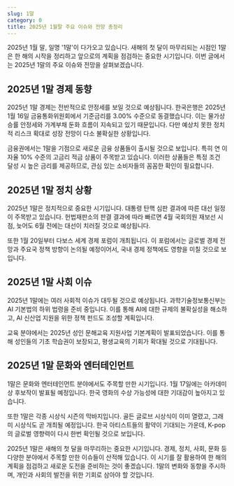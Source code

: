 ```yaml
---
slug: 1말
category: 0
title: 2025년 1월말 주요 이슈와 전망 총정리
---
```


2025년 1월 말, 일명 '1말'이 다가오고 있습니다. 새해의 첫 달이 마무리되는 시점인 1말은 한 해의 시작을 정리하고 앞으로의 계획을 점검하는 중요한 시기입니다. 이번 글에서는 2025년 1말의 주요 이슈와 전망을 살펴보겠습니다.

## 2025년 1말 경제 동향

2025년 1말 경제는 전반적으로 안정세를 보일 것으로 예상됩니다. 한국은행은 2025년 1월 16일 금융통화위원회에서 기준금리를 3.00% 수준으로 동결했습니다. 이는 물가상승률 안정세와 가계부채 둔화 흐름이 지속되고 있기 때문입니다. 다만 예상치 못한 정치적 리스크 확대로 성장 전망이 다소 불확실한 상황입니다.

금융권에서는 1말을 기점으로 새로운 금융 상품들이 출시될 것으로 보입니다. 특히 연 이자율 10% 수준의 고금리 적금 상품이 주목받고 있습니다. 이러한 상품들은 특정 조건 달성 시 높은 금리를 제공하므로, 관심 있는 소비자들의 꼼꼼한 확인이 필요합니다.

## 2025년 1말 정치 상황

2025년 1말은 정치적으로 중요한 시기입니다. 대통령 탄핵 심판 결과에 따른 대선 일정이 주목받고 있습니다. 헌법재판소의 판결 결과에 따라 빠르면 4월 국회의원 재보선 시점, 늦어도 6월 전에는 대선이 치러질 것으로 예상됩니다.

또한 1월 20일부터 다보스 세계 경제 포럼이 개최됩니다. 이 포럼에서는 글로벌 경제 전망과 주요국 정책 방향이 논의될 예정이어서, 국내 경제 정책에도 영향을 미칠 것으로 보입니다.

## 2025년 1말 사회 이슈

2025년 1말에는 여러 사회적 이슈가 대두될 것으로 예상됩니다. 과학기술정보통신부는 AI 기본법의 하위 법령을 준비 중입니다. 이를 통해 AI에 대한 규제의 불확실성을 해소하고, AI 신산업 지원을 위한 정책 펀드도 조성할 계획입니다.

교육 분야에서는 2025년 성인 문해교육 지원사업 기본계획이 발표되었습니다. 이를 통해 성인들의 기초 학습권이 보장되고, 평생교육의 기회가 확대될 것으로 기대됩니다.

## 2025년 1말 문화와 엔터테인먼트

1말은 문화와 엔터테인먼트 분야에서도 주목할 만한 시기입니다. 1월 17일에는 아카데미상 후보작이 발표될 예정입니다. 한국 영화의 수상 가능성에 대한 기대감이 높아지고 있습니다.

또한 1말은 각종 시상식 시즌의 막바지입니다. 골든 글로브 시상식이 이미 열렸고, 그래미 시상식도 곧 개최될 예정입니다. 한국 아티스트들의 활약이 기대되는 가운데, K-pop의 글로벌 영향력이 다시 한번 확인될 것으로 보입니다.

2025년 1말은 새해의 첫 달을 마무리하는 중요한 시기입니다. 경제, 정치, 사회, 문화 등 다양한 분야에서 주목할 만한 이슈들이 산적해 있습니다. 이 시기를 잘 활용하여 한 해의 계획을 점검하고 새로운 도전을 준비하는 것이 좋겠습니다. 1말의 변화와 동향을 주시하며, 개인과 사회의 발전을 위한 기회로 삼아야 할 것입니다.